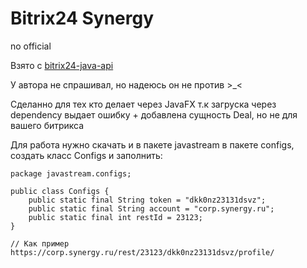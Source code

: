 # Bitrix24 Synergy
no official 

Взято с 
[bitrix24-java-api](bitrix24-java-api)

У автора не спрашивал, но надеюсь он не против >_<

Сделанно для тех кто делает через JavaFX т.к загруска через dependency выдает ошибку + добавлена сущность Deal, но не для вашего битрикса

Для работа нужно скачать и в пакете javastream в пакете configs, создать класс Configs и заполнить:  
```
package javastream.configs;

public class Configs {
    public static final String token = "dkk0nz23131dsvz";
    public static final String account = "corp.synergy.ru";
    public static final int restId = 23123;
}

// Как пример https://corp.synergy.ru/rest/23123/dkk0nz23131dsvz/profile/
```